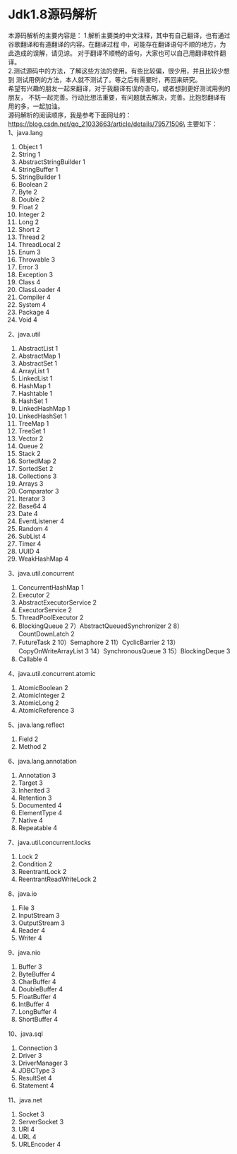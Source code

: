 # Jdk1.8源码解析
本源码解析的主要内容是：
1.解析主要类的中文注释，其中有自己翻译，也有通过谷歌翻译和有道翻译的内容。在翻译过程
中，可能存在翻译语句不顺的地方，为此造成的误解，请见谅。
对于翻译不顺畅的语句，大家也可以自己用翻译软件翻译。\
2.测试源码中的方法，了解这些方法的使用。有些比较偏，很少用，并且比较少想到
测试用例的方法，本人就不测试了。等之后有需要时，再回来研究。\
希望有兴趣的朋友一起来翻译，对于我翻译有误的语句，或者想到更好测试用例的朋友，
不妨一起完善。行动比想法重要，有问题就去解决，完善。比抱怨翻译有用的多，一起加油。\
源码解析的阅读顺序，我是参考下面网址的：
https://blog.csdn.net/qq_21033663/article/details/79571506\
主要如下：\
1、java.lang

1) Object 1
2) String 1
3) AbstractStringBuilder 1
4) StringBuffer 1
5) StringBuilder 1
6) Boolean 2
7) Byte 2
8) Double 2
9) Float 2
10) Integer 2
11) Long 2
12) Short 2
13) Thread 2
14) ThreadLocal 2
15) Enum 3
16) Throwable 3
17) Error 3
18) Exception 3
19) Class 4
20) ClassLoader 4
21) Compiler 4
22) System 4
23) Package 4
24) Void 4

2、java.util

1) AbstractList 1
2) AbstractMap 1
3) AbstractSet 1
4) ArrayList 1
5) LinkedList 1
6) HashMap 1
7) Hashtable 1
8) HashSet 1
9) LinkedHashMap 1
10) LinkedHashSet 1
11) TreeMap 1
12) TreeSet 1
13) Vector 2
14) Queue 2
15) Stack 2
16) SortedMap 2
17) SortedSet 2
18) Collections 3
19) Arrays 3
20) Comparator 3
21) Iterator 3
22) Base64 4
23) Date 4
24) EventListener 4
25) Random 4
26) SubList 4
27) Timer 4
28) UUID 4
29) WeakHashMap 4

3、java.util.concurrent
1) ConcurrentHashMap 1
2) Executor 2
3) AbstractExecutorService 2
4) ExecutorService 2
5) ThreadPoolExecutor 2
6) BlockingQueue 2
7）AbstractQueuedSynchronizer 2
8）CountDownLatch 2
9) FutureTask 2
10）Semaphore 2
11）CyclicBarrier 2
13）CopyOnWriteArrayList 3
14）SynchronousQueue 3
15）BlockingDeque 3
16) Callable 4

4、java.util.concurrent.atomic

1) AtomicBoolean 2
2) AtomicInteger 2
3) AtomicLong 2
4) AtomicReference 3

5、java.lang.reflect

1) Field 2
2) Method 2

6、java.lang.annotation

1) Annotation 3
2) Target 3
3) Inherited 3
4) Retention 3
5) Documented 4
6) ElementType 4
7) Native 4
8) Repeatable 4

7、java.util.concurrent.locks

1) Lock 2
2) Condition 2
3) ReentrantLock 2
4) ReentrantReadWriteLock 2

8、java.io

1) File 3
2) InputStream   3
3) OutputStream  3
4) Reader  4
5) Writer  4

9、java.nio

1) Buffer 3
2) ByteBuffer 4
3) CharBuffer 4
4) DoubleBuffer 4
5) FloatBuffer 4
6) IntBuffer 4
7) LongBuffer 4
8) ShortBuffer 4

10、java.sql

1) Connection 3
2) Driver 3
3) DriverManager 3
4) JDBCType 3
5) ResultSet 4
6) Statement 4

11、java.net
1) Socket 3
2) ServerSocket 3
3) URI 4
4) URL 4
5) URLEncoder 4
